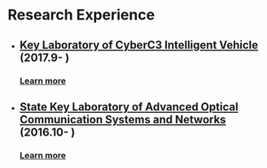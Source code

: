 # Research Experience

- ## [Key Laboratory of CyberC3 Intelligent Vehicle](http://cyberc3.sjtu.edu.cn/) (2017.9- )

    ### [Learn more](research_exp/cyberc3.md)

- ## [State Key Laboratory of Advanced Optical Communication Systems and Networks](http://loct.sjtu.edu.cn/CN/Default.aspx) (2016.10- )

    ### [Learn more](research_exp/front.md)